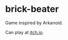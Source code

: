 # brick-beater

Game inspired by Arkanoid.

Can play at [itch.io](https://gawryllah.itch.io/brick-beater).
